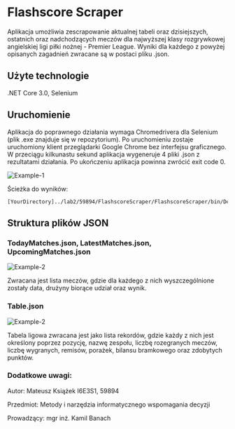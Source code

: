 # Flashscore Scraper

Aplikacja umożliwia zescrapowanie aktualnej tabeli oraz dzisiejszych, ostatnich oraz nadchodzących meczów dla najwyższej klasy rozgrywkowej angielskiej ligi piłki nożnej - Premier League. Wyniki dla każdego z powyżej opisanych zagadnień zwracane są w postaci pliku .json. 

## Użyte technologie
.NET Core 3.0, Selenium

## Uruchomienie

Aplikacja do poprawnego działania wymaga Chromedrivera dla Selenium (plik .exe znajduje się w repozytorium). Po uruchomieniu zostaje uruchomiony klient przeglądarki Google Chrome bez interfejsu graficznego. W przeciągu kilkunastu sekund aplikacja wygeneruje 4 pliki .json z rezultatami działania. Po ukończeniu aplikacja powinna zwrócić exit code 0. 

![Example-1](https://i.imgur.com/eTDskIi.png)

Ścieżka do wyników:

```
[YourDirectory]../lab2/59894/FlashscoreScraper/FlashscoreScraper/bin/Debug/netcoreapp3.0/Result
```

## Struktura plików JSON
### TodayMatches.json, LatestMatches.json, UpcomingMatches.json

![Example-2](https://i.imgur.com/goavcyJ.png)

Zwracana jest lista meczów, gdzie dla każdego z nich wyszczególnione zostały data, drużyny biorące udział oraz wynik.

### Table.json
![Example-2](https://i.imgur.com/8YvfEw5.png)

Tabela ligowa zwracana jest jako lista rekordów, gdzie każdy z nich jest określony poprzez pozycję, nazwę zespołu, liczbę rozegranych meczów, liczbę wygranych, remisów, porażek, bilansu bramkowego oraz zdobytych punktów.

### Dodatkowe uwagi:
Autor: Mateusz Książek I6E3S1, 59894

Przedmiot: Metody i narzędzia informatycznego wspomagania decyzji

Prowadzący: mgr inż. Kamil Banach
